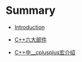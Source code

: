 # Summary

* [Introduction](README.md)

* [C++六大部件](C++六大部件.md)
* [C++中__cplusplus宏介绍](C++中__cplusplus宏介绍.md)

